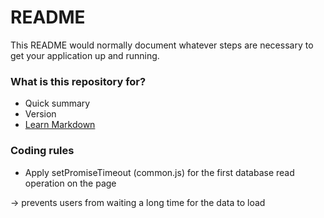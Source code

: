 # README #

This README would normally document whatever steps are necessary to get your application up and running.

### What is this repository for? ###

* Quick summary
* Version
* [Learn Markdown](https://bitbucket.org/tutorials/markdowndemo)

### Coding rules ###
* Apply setPromiseTimeout (common.js) for the first database read operation on the page

-> prevents users from waiting a long time for the data to load